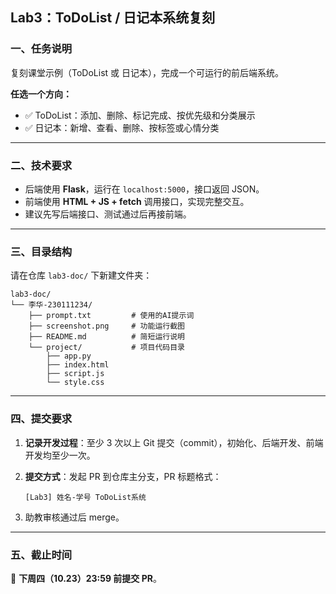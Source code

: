 
## Lab3：ToDoList / 日记本系统复刻

### 一、任务说明

复刻课堂示例（ToDoList 或 日记本），完成一个可运行的前后端系统。

**任选一个方向：**

* ✅ ToDoList：添加、删除、标记完成、按优先级和分类展示
* ✅ 日记本：新增、查看、删除、按标签或心情分类

---

### 二、技术要求

* 后端使用 **Flask**，运行在 `localhost:5000`，接口返回 JSON。
* 前端使用 **HTML + JS + fetch** 调用接口，实现完整交互。
* 建议先写后端接口、测试通过后再接前端。

---

### 三、目录结构

请在仓库 `lab3-doc/` 下新建文件夹：

```
lab3-doc/
└── 李华-230111234/
    ├── prompt.txt         # 使用的AI提示词
    ├── screenshot.png     # 功能运行截图
    ├── README.md          # 简短运行说明
    └── project/           # 项目代码目录
        ├── app.py
        ├── index.html
        ├── script.js
        └── style.css
```

---

### 四、提交要求

1. **记录开发过程**：至少 3 次以上 Git 提交（commit），初始化、后端开发、前端开发均至少一次。
2. **提交方式**：发起 PR 到仓库主分支，PR 标题格式：

   ```
   [Lab3] 姓名-学号 ToDoList系统
   ```
3. 助教审核通过后 merge。

---

### 五、截止时间

📅 **下周四（10.23）23:59 前提交 PR**。

